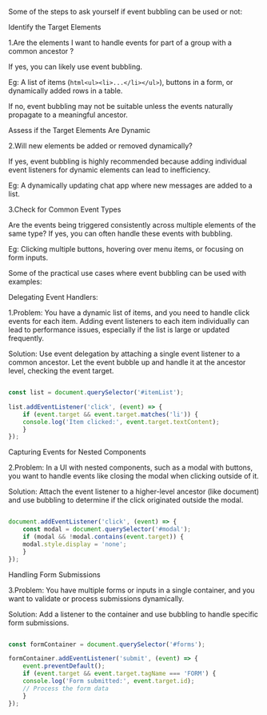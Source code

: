 Some of the steps to ask yourself if event bubbling can be used or not:

Identify the Target Elements

1.Are the elements I want to handle events for part of a group with a common ancestor ?

If yes, you can likely use event bubbling.

Eg: A list of items (```html<ul><li>...</li></ul>```), buttons in a form, or dynamically added rows in a table.

If no, event bubbling may not be suitable unless the events naturally propagate to a meaningful ancestor.

Assess if the Target Elements Are Dynamic

2.Will new elements be added or removed dynamically?

If yes, event bubbling is highly recommended because adding individual event listeners for dynamic elements can lead to inefficiency.

Eg: A dynamically updating chat app where new messages are added to a list.

3.Check for Common Event Types

Are the events being triggered consistently across multiple elements of the same type?
If yes, you can often handle these events with bubbling.

Eg: Clicking multiple buttons, hovering over menu items, or focusing on form inputs.


Some of the practical use cases where event bubbling can be used with examples:

Delegating Event Handlers:

1.Problem: You have a dynamic list of items, and you need to handle click events for each item. Adding event listeners to each item individually can lead to performance issues, especially if the list is large or updated frequently.

Solution: Use event delegation by attaching a single event listener to a common ancestor. Let the event bubble up and handle it at the ancestor level, checking the event target.

```javascript

const list = document.querySelector('#itemList');

list.addEventListener('click', (event) => {
    if (event.target && event.target.matches('li')) {
    console.log('Item clicked:', event.target.textContent);
    }
}); 
```

Capturing Events for Nested Components

2.Problem: In a UI with nested components, such as a modal with buttons, you want to handle events like closing the modal when clicking outside of it.

Solution: Attach the event listener to a higher-level ancestor (like document) and use bubbling to determine if the click originated outside the modal.

```javascript

document.addEventListener('click', (event) => {
    const modal = document.querySelector('#modal');
    if (modal && !modal.contains(event.target)) {
    modal.style.display = 'none';
    }
}); 

```

Handling Form Submissions

3.Problem: You have multiple forms or inputs in a single container, and you want to validate or process submissions dynamically.

Solution: Add a listener to the container and use bubbling to handle specific form submissions.

```javascript

const formContainer = document.querySelector('#forms');

formContainer.addEventListener('submit', (event) => {
    event.preventDefault();
    if (event.target && event.target.tagName === 'FORM') {
    console.log('Form submitted:', event.target.id);
    // Process the form data
    }
}); 
```
